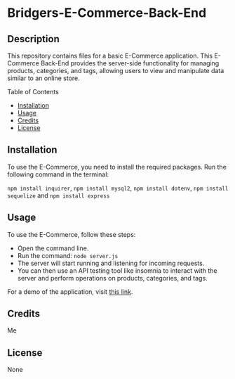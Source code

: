 # Bridgers-E-Commerce-Back-End

## Description

This repository contains files for a basic E-Commerce application. This E-Commerce Back-End provides the server-side functionality for managing products, categories, and tags, allowing users to view and manipulate data similar to an online store.

Table of Contents

- [Installation](#installation)
- [Usage](#usage)
- [Credits](#credits)
- [License](#license)

## Installation

To use the E-Commerce, you need to install the required packages. Run the following command in the terminal:

`npm install inquirer`, `npm install mysql2`, `npm install dotenv`, `npm install sequelize` and `npm install express`

## Usage

To use the E-Commerce, follow these steps:

- Open the command line.
- Run the command: `node server.js`
- The server will start running and listening for incoming requests.
- You can then use an API testing tool like insomnia to interact with the server and perform operations on products, categories, and tags.

For a demo of the application, visit [this link](https://drive.google.com/file/d/1pqXTfpPTvX31E6Nqqt-6Cdt_6Sy8LHov/view).

## Credits

Me

## License

None
